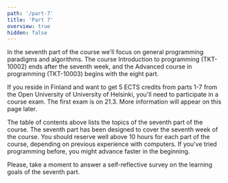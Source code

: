 ```yaml
---
path: '/part-7'
title: 'Part 7'
overview: true
hidden: false
---
```


<!-- Kurssimateriaalin seitsemännessä osassa käsitellään yleisiä ohjelmointiparadigmoja sekä algoritmiikkaa. Kurssi Ohjelmoinnin perusteet (TKT-10002) päättyy seitsemänteen osaan ja kurssi Ohjelmoinnin jatkokurssi (TKT-10003) alkaa kahdeksannesta osasta. -->

In the seventh part of the course we'll focus on general programming paradigms and algorithms. The course Introduction to programming (TKT-10002) ends after the seventh week, and the Advanced course in programming (TKT-10003) begins with the eight part.


<text-box variant="hint" name="Getting ECTS credits from Open University of University of Helsinki">

If you reside in Finland and want to get 5 ECTS credits from parts 1-7 from the Open University of University of Helsinki, you'll need to participate in a course exam. The first exam is on 21.3. More information will appear on this page later.

</text-box>

<please-login></please-login>

<pages-in-this-section></pages-in-this-section>

<!-- Yllä oleva sisällysluettelo sisältää kurssin seitsemännen osan aihealueet. Kukin kurssin osa on suunniteltu siten, että siinä on työtä yhden viikon ajaksi. Kuhunkin kurssin osaan on hyvä varata reilusti yli kymmenen tuntia aikaa, riippuen aiemmasta tietokoneen käyttökokemuksesta. Ohjelmointia aiemmin kokeilleet saattavat edetä materiaalissa aluksi nopeamminkin. -->

The table of contents above lists the topics of the seventh part of the course. The seventh part has been designed to cover the seventh week of the course. You should reserve well above 10 hours for each part of the course, depending on previous experience with computers. If you've tried programming before, you might advance faster in the beginning.

Please, take a moment to answer a self-reflective survey on the learning goals of the seventh part.


<exercises-in-this-section></exercises-in-this-section>
